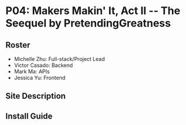 # P04: Makers Makin' It, Act II -- The Seequel by PretendingGreatness

## Roster
- Michelle Zhu: Full-stack/Project Lead
- Victor Casado: Backend
- Mark Ma: APIs
- Jessica Yu: Frontend

## Site Description

## Install Guide
